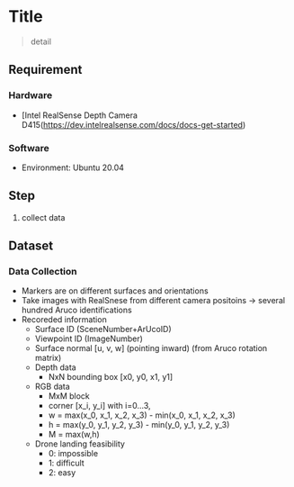 # Title
> detail

## Requirement
### Hardware
- [Intel RealSense Depth Camera D415(https://dev.intelrealsense.com/docs/docs-get-started)

### Software
- Environment: Ubuntu 20.04

## Step
1. collect data

## Dataset
### Data Collection
- Markers are on different surfaces and orientations
- Take images with RealSnese from different camera positoins
-> several hundred Aruco identifications
- Recoreded information
  -  Surface ID (SceneNumber+ArUcoID)
  -  Viewpoint ID (ImageNumber)
  -  Surface normal [u, v, w] (pointing inward) (from Aruco rotation matrix)
  -  Depth data
     - NxN bounding box [x0, y0, x1, y1]
  -  RGB data
     - MxM block
     - corner [x_i, y_i] with i=0...3,
     - w = max(x_0, x_1, x_2, x_3) - min(x_0, x_1, x_2, x_3)
     - h = max(y_0, y_1, y_2, y_3) - min(y_0, y_1, y_2, y_3)
     - M = max(w,h)
  -  Drone landing feasibility
     - 0: impossible
     - 1: difficult
     - 2: easy
